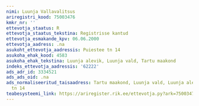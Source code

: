 ```yaml
---
nimi: Luunja Vallavalitsus
ariregistri_kood: 75003476
kmkr_nr: ''
ettevotja_staatus: R
ettevotja_staatus_tekstina: Registrisse kantud
ettevotja_esmakande_kpv: 06.06.2000
ettevotja_aadress: .na
asukoht_ettevotja_aadressis: Puiestee tn 14
asukoha_ehak_kood: 4583
asukoha_ehak_tekstina: Luunja alevik, Luunja vald, Tartu maakond
indeks_ettevotja_aadressis: '62222'
ads_adr_id: 3334521
ads_ads_oid: .na
ads_normaliseeritud_taisaadress: Tartu maakond, Luunja vald, Luunja alevik, Puiestee
  tn 14
teabesysteemi_link: https://ariregister.rik.ee/ettevotja.py?ark=75003476&ref=rekvisiidid
---
```

